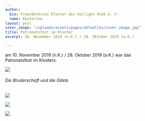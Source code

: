 ```yaml
---
author:
  bio: Freundeskreis Kloster des heiligen Hiob e. V.
  name: Ekaterina
layout: post
cover_image: "/uploads/assets/pages/aktuelles/cover_image.jpg"
title: Patronatsfest im Kloster
excerpt: 10. November 2019 (n.K.) / 28. Oktober 2019 (a.K.)

---
```

am 10. November 2019 (n.K.) / 28. Oktober 2019 (a.K.) war das Patronatsfest im Klosters.

![](https://res.cloudinary.com/hiobmon/image/upload/v1574017862/media/2019/DSC_9343_khn7md.jpg)

###### Die Bruderschaft und die Gäste

![](https://res.cloudinary.com/hiobmon/image/upload/v1574018104/media/2019/DSC_9364_ksiptd.jpg)

![](https://res.cloudinary.com/hiobmon/image/upload/v1574017892/media/2019/DSC_9348_md3wut.jpg)

![](https://res.cloudinary.com/hiobmon/image/upload/v1574017903/media/2019/DSC_9359_vjqdnf.jpg)